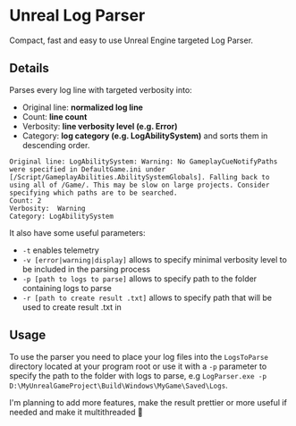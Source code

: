 # Unreal Log Parser

Compact, fast and easy to use Unreal Engine targeted Log Parser.

## Details

Parses every log line with targeted verbosity into: 
- Original line: **normalized log line**
- Count: **line count**
- Verbosity: **line verbosity level (e.g. Error)**
- Category: **log category (e.g. LogAbilitySystem)**
and sorts them in descending order.

```
Original line: LogAbilitySystem: Warning: No GameplayCueNotifyPaths were specified in DefaultGame.ini under [/Script/GameplayAbilities.AbilitySystemGlobals]. Falling back to using all of /Game/. This may be slow on large projects. Consider specifying which paths are to be searched.
Count: 2
Verbosity:  Warning
Category: LogAbilitySystem
```

It also have some useful parameters:
- `-t` enables telemetry
- `-v [error|warning|display]` allows to specify minimal verbosity level to be included in the parsing process
- `-p [path to logs to parse]` allows to specify path to the folder containing logs to parse
- `-r [path to create result .txt]` allows to specify path that will be used to create result .txt in

## Usage

To use the parser you need to place your log files into the `LogsToParse` directory located at your program root or use it with a `-p` parameter to specify the path to the folder with logs to parse, e.g `LogParser.exe -p D:\MyUnrealGameProject\Build\Windows\MyGame\Saved\Logs`.

I'm planning to add more features, make the result prettier or more useful if needed and make it multithreaded 👀
